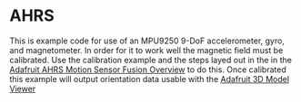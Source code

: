 # AHRS
This is example code for use of an MPU9250 9-DoF accelerometer, gyro,
and magnetometer.  In order for it to work well the magnetic field must be
calibrated.  Use the calibration example and the steps layed out in the
in the [Adafruit AHRS Motion Sensor Fusion Overview](https://learn.adafruit.com/how-to-fuse-motion-sensor-data-into-ahrs-orientation-euler-quaternions/overview)
to do this.  Once calibrated this example will output orientation data usable
with the [Adafruit 3D Model Viewer](https://adafruit.github.io/Adafruit_WebSerial_3DModelViewer/)
